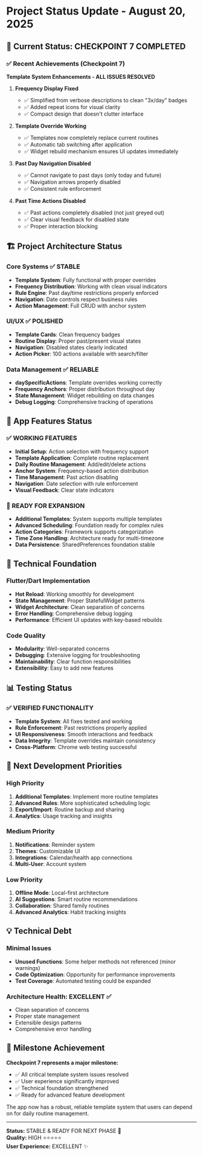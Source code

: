 # Project Status Update - August 20, 2025

## 🎯 Current Status: CHECKPOINT 7 COMPLETED

### ✅ Recent Achievements (Checkpoint 7)

**Template System Enhancements - ALL ISSUES RESOLVED**

1. **Frequency Display Fixed** 
   - ✅ Simplified from verbose descriptions to clean "3x/day" badges
   - ✅ Added repeat icons for visual clarity
   - ✅ Compact design that doesn't clutter interface

2. **Template Override Working**
   - ✅ Templates now completely replace current routines
   - ✅ Automatic tab switching after application
   - ✅ Widget rebuild mechanism ensures UI updates immediately

3. **Past Day Navigation Disabled**
   - ✅ Cannot navigate to past days (only today and future)
   - ✅ Navigation arrows properly disabled
   - ✅ Consistent rule enforcement

4. **Past Time Actions Disabled**
   - ✅ Past actions completely disabled (not just greyed out)
   - ✅ Clear visual feedback for disabled state
   - ✅ Proper interaction blocking

## 🏗️ Project Architecture Status

### Core Systems ✅ STABLE
- **Template System**: Fully functional with proper overrides
- **Frequency Distribution**: Working with clean visual indicators  
- **Rule Engine**: Past day/time restrictions properly enforced
- **Navigation**: Date controls respect business rules
- **Action Management**: Full CRUD with anchor system

### UI/UX ✅ POLISHED
- **Template Cards**: Clean frequency badges
- **Routine Display**: Proper past/present visual states
- **Navigation**: Disabled states clearly indicated
- **Action Picker**: 100 actions available with search/filter

### Data Management ✅ RELIABLE
- **daySpecificActions**: Template overrides working correctly
- **Frequency Anchors**: Proper distribution throughout day
- **State Management**: Widget rebuilding on data changes
- **Debug Logging**: Comprehensive tracking of operations

## 📱 App Features Status

### ✅ WORKING FEATURES
- **Initial Setup**: Action selection with frequency support
- **Template Application**: Complete routine replacement
- **Daily Routine Management**: Add/edit/delete actions
- **Anchor System**: Frequency-based action distribution
- **Time Management**: Past action disabling
- **Navigation**: Date selection with rule enforcement
- **Visual Feedback**: Clear state indicators

### 🚀 READY FOR EXPANSION
- **Additional Templates**: System supports multiple templates
- **Advanced Scheduling**: Foundation ready for complex rules
- **Action Categories**: Framework supports categorization
- **Time Zone Handling**: Architecture ready for multi-timezone
- **Data Persistence**: SharedPreferences foundation stable

## 🔧 Technical Foundation

### Flutter/Dart Implementation
- **Hot Reload**: Working smoothly for development
- **State Management**: Proper StatefulWidget patterns
- **Widget Architecture**: Clean separation of concerns
- **Error Handling**: Comprehensive debug logging
- **Performance**: Efficient UI updates with key-based rebuilds

### Code Quality
- **Modularity**: Well-separated concerns
- **Debugging**: Extensive logging for troubleshooting
- **Maintainability**: Clear function responsibilities
- **Extensibility**: Easy to add new features

## 📊 Testing Status

### ✅ VERIFIED FUNCTIONALITY
- **Template System**: All fixes tested and working
- **Rule Enforcement**: Past restrictions properly applied
- **UI Responsiveness**: Smooth interactions and feedback
- **Data Integrity**: Template overrides maintain consistency
- **Cross-Platform**: Chrome web testing successful

## 🎯 Next Development Priorities

### High Priority
1. **Additional Templates**: Implement more routine templates
2. **Advanced Rules**: More sophisticated scheduling logic
3. **Export/Import**: Routine backup and sharing
4. **Analytics**: Usage tracking and insights

### Medium Priority  
1. **Notifications**: Reminder system
2. **Themes**: Customizable UI
3. **Integrations**: Calendar/health app connections
4. **Multi-User**: Account system

### Low Priority
1. **Offline Mode**: Local-first architecture
2. **AI Suggestions**: Smart routine recommendations
3. **Collaboration**: Shared family routines
4. **Advanced Analytics**: Habit tracking insights

## 💡 Technical Debt

### Minimal Issues
- **Unused Functions**: Some helper methods not referenced (minor warnings)
- **Code Optimization**: Opportunity for performance improvements
- **Test Coverage**: Automated testing could be expanded

### Architecture Health: EXCELLENT ✅
- Clean separation of concerns
- Proper state management
- Extensible design patterns
- Comprehensive error handling

## 🎉 Milestone Achievement

**Checkpoint 7 represents a major milestone:**
- ✅ All critical template system issues resolved
- ✅ User experience significantly improved  
- ✅ Technical foundation strengthened
- ✅ Ready for advanced feature development

The app now has a robust, reliable template system that users can depend on for daily routine management.

---
**Status:** STABLE & READY FOR NEXT PHASE 🚀  
**Quality:** HIGH ⭐⭐⭐⭐⭐  
**User Experience:** EXCELLENT ✨
